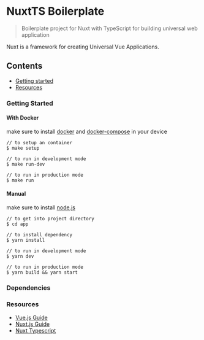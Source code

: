 # NuxtTS Boilerplate

> Boilerplate project for Nuxt with TypeScript for building universal web application

Nuxt is a framework for creating Universal Vue Applications.

## Contents

- [Getting started](#getting-started)
- [Resources](#resources)

### Getting Started

#### With Docker

make sure to install [docker](https://docs.docker.com/desktop/) and [docker-compose](https://docs.docker.com/compose/install/) in your device

```
// to setup an container
$ make setup

// to run in development mode
$ make run-dev

// to run in production mode
$ make run
```

#### Manual

make sure to install [node.js](https://nodejs.org/en/)

```
// to get into project directory
$ cd app

// to install dependency
$ yarn install

// to run in development mode
$ yarn dev

// to run in production mode
$ yarn build && yarn start
```

### Dependencies

### Resources

- [Vue.js Guide](https://vuejs.org/v2/guide/)
- [Nuxt.js Guide](https://nuxtjs.org/guide)
- [Nuxt Typescript](https://typescript.nuxtjs.org/)
